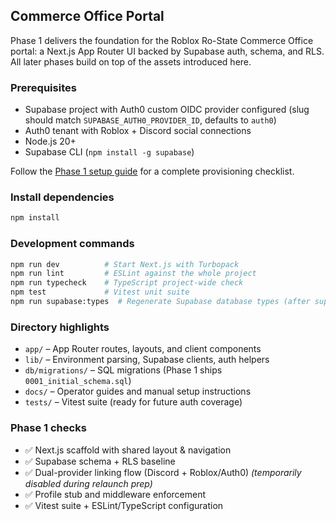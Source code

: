 ## Commerce Office Portal

Phase 1 delivers the foundation for the Roblox Ro-State Commerce Office portal: a Next.js App Router UI backed by Supabase auth, schema, and RLS. All later phases build on top of the assets introduced here.

### Prerequisites

- Supabase project with Auth0 custom OIDC provider configured (slug should match `SUPABASE_AUTH0_PROVIDER_ID`, defaults to `auth0`)
- Auth0 tenant with Roblox + Discord social connections
- Node.js 20+
- Supabase CLI (`npm install -g supabase`)

Follow the [Phase 1 setup guide](./docs/PHASE1_SETUP.md) for a complete provisioning checklist.

### Install dependencies

```bash
npm install
```

### Development commands

```bash
npm run dev          # Start Next.js with Turbopack
npm run lint         # ESLint against the whole project
npm run typecheck    # TypeScript project-wide check
npm test             # Vitest unit suite
npm run supabase:types  # Regenerate Supabase database types (after supabase link)
```

### Directory highlights

- `app/` – App Router routes, layouts, and client components
- `lib/` – Environment parsing, Supabase clients, auth helpers
- `db/migrations/` – SQL migrations (Phase 1 ships `0001_initial_schema.sql`)
- `docs/` – Operator guides and manual setup instructions
- `tests/` – Vitest suite (ready for future auth coverage)

### Phase 1 checks

- ✅ Next.js scaffold with shared layout & navigation
- ✅ Supabase schema + RLS baseline
- ✅ Dual-provider linking flow (Discord + Roblox/Auth0) *(temporarily disabled during relaunch prep)*
- ✅ Profile stub and middleware enforcement
- ✅ Vitest suite + ESLint/TypeScript configuration
